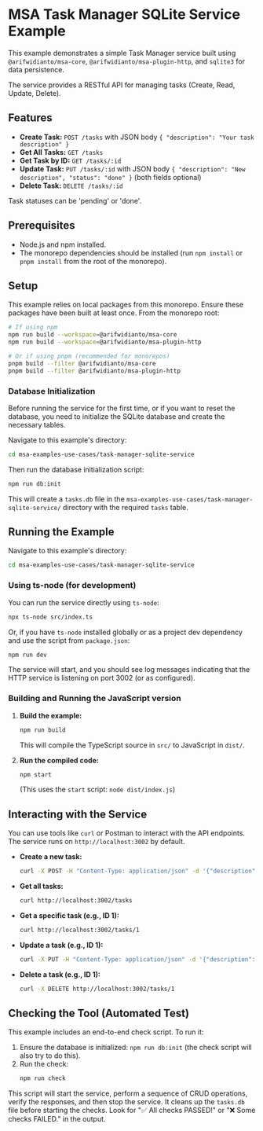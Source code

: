 # MSA Task Manager SQLite Service Example

This example demonstrates a simple Task Manager service built using `@arifwidianto/msa-core`, `@arifwidianto/msa-plugin-http`, and `sqlite3` for data persistence.

The service provides a RESTful API for managing tasks (Create, Read, Update, Delete).

## Features

-   **Create Task:** `POST /tasks` with JSON body `{ "description": "Your task description" }`
-   **Get All Tasks:** `GET /tasks`
-   **Get Task by ID:** `GET /tasks/:id`
-   **Update Task:** `PUT /tasks/:id` with JSON body `{ "description": "New description", "status": "done" }` (both fields optional)
-   **Delete Task:** `DELETE /tasks/:id`

Task statuses can be 'pending' or 'done'.

## Prerequisites

-   Node.js and npm installed.
-   The monorepo dependencies should be installed (run `npm install` or `pnpm install` from the root of the monorepo).

## Setup

This example relies on local packages from this monorepo. Ensure these packages have been built at least once. From the monorepo root:

```bash
# If using npm
npm run build --workspace=@arifwidianto/msa-core
npm run build --workspace=@arifwidianto/msa-plugin-http

# Or if using pnpm (recommended for monorepos)
pnpm build --filter @arifwidianto/msa-core
pnpm build --filter @arifwidianto/msa-plugin-http
```

### Database Initialization

Before running the service for the first time, or if you want to reset the database, you need to initialize the SQLite database and create the necessary tables.

Navigate to this example's directory:
```bash
cd msa-examples-use-cases/task-manager-sqlite-service
```
Then run the database initialization script:
```bash
npm run db:init
```
This will create a `tasks.db` file in the `msa-examples-use-cases/task-manager-sqlite-service/` directory with the required `tasks` table.

## Running the Example

Navigate to this example's directory:
```bash
cd msa-examples-use-cases/task-manager-sqlite-service
```

### Using ts-node (for development)

You can run the service directly using `ts-node`:

```bash
npx ts-node src/index.ts
```
Or, if you have `ts-node` installed globally or as a project dev dependency and use the script from `package.json`:
```bash
npm run dev
```
The service will start, and you should see log messages indicating that the HTTP service is listening on port 3002 (or as configured).

### Building and Running the JavaScript version

1.  **Build the example:**
    ```bash
    npm run build
    ```
    This will compile the TypeScript source in `src/` to JavaScript in `dist/`.

2.  **Run the compiled code:**
    ```bash
    npm start
    ```
    (This uses the `start` script: `node dist/index.js`)

## Interacting with the Service

You can use tools like `curl` or Postman to interact with the API endpoints. The service runs on `http://localhost:3002` by default.

-   **Create a new task:**
    ```bash
    curl -X POST -H "Content-Type: application/json" -d '{"description":"Buy milk"}' http://localhost:3002/tasks
    ```
-   **Get all tasks:**
    ```bash
    curl http://localhost:3002/tasks
    ```
-   **Get a specific task (e.g., ID 1):**
    ```bash
    curl http://localhost:3002/tasks/1
    ```
-   **Update a task (e.g., ID 1):**
    ```bash
    curl -X PUT -H "Content-Type: application/json" -d '{"description":"Buy almond milk", "status":"done"}' http://localhost:3002/tasks/1
    ```
-   **Delete a task (e.g., ID 1):**
    ```bash
    curl -X DELETE http://localhost:3002/tasks/1
    ```

## Checking the Tool (Automated Test)

This example includes an end-to-end check script. To run it:

1.  Ensure the database is initialized: `npm run db:init` (the check script will also try to do this).
2.  Run the check:
    ```bash
    npm run check
    ```
This script will start the service, perform a sequence of CRUD operations, verify the responses, and then stop the service. It cleans up the `tasks.db` file before starting the checks. Look for "✅ All checks PASSED!" or "❌ Some checks FAILED." in the output.
